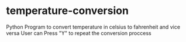 # temperature-conversion
Python Program to convert temperature in celsius to fahrenheit  and vice versa
User can Press "Y" to repeat the conversion proccess
